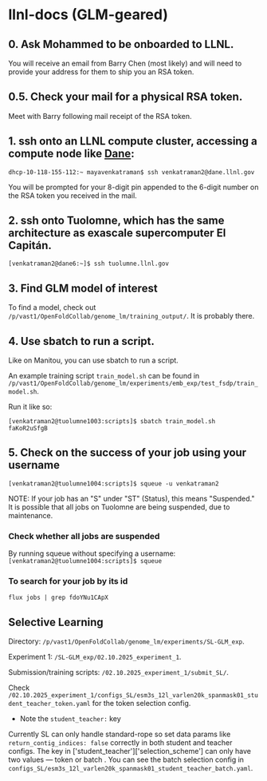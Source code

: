 # llnl-docs (GLM-geared)

## 0. Ask Mohammed to be onboarded to LLNL. 

You will receive an email from Barry Chen (most likely) and will need to provide your address for them to ship you an RSA token. 

## 0.5. Check your mail for a physical RSA token. 

Meet with Barry following mail receipt of the RSA token. 

## 1. ssh onto an LLNL compute cluster, accessing a compute node like [Dane](https://hpc.llnl.gov/hardware/compute-platforms/dane):
```
dhcp-10-118-155-112:~ mayavenkatraman$ ssh venkatraman2@dane.llnl.gov
```
You will be prompted for your 8-digit pin appended to the 6-digit number on the RSA token you received in the mail.  

## 2. ssh onto Tuolomne, which has the same architecture as exascale supercomputer El Capitán.
```
[venkatraman2@dane6:~]$ ssh tuolumne.llnl.gov
```

## 3. Find GLM model of interest

To find a model, check out `/p/vast1/OpenFoldCollab/genome_lm/training_output/`. It is probably there. 

## 4. Use sbatch to run a script.

Like on Manitou, you can use sbatch to run a script.

An example training script `train_model.sh` can be found in `/p/vast1/OpenFoldCollab/genome_lm/experiments/emb_exp/test_fsdp/train_model.sh`.

Run it like so:
```
[venkatraman2@tuolumne1003:scripts]$ sbatch train_model.sh 
faKoR2uSfgB
```
## 5. Check on the success of your job using your username
`[venkatraman2@tuolumne1004:scripts]$ squeue -u venkatraman2`

NOTE: If your job has an "S" under "ST" (Status), this means "Suspended." It is possible that all jobs on Tuolomne are being suspended, due to maintenance. 

### Check whether all jobs are suspended

By running squeue without specifying a username:
`[venkatraman2@tuolumne1004:scripts]$ squeue`

### To search for your job by its id
`flux jobs | grep fdoYNu1CApX`

## Selective Learning

Directory: `/p/vast1/OpenFoldCollab/genome_lm/experiments/SL-GLM_exp`.

Experiment 1: `/SL-GLM_exp/02.10.2025_experiment_1`.

Submission/training scripts: `/02.10.2025_experiment_1/submit_SL/`.

Check `/02.10.2025_experiment_1/configs_SL/esm3s_12l_varlen20k_spanmask01_student_teacher_token.yaml` for the token selection config.
* Note the `student_teacher:` key

Currently SL can only handle standard-rope so set data params like `return_contig_indices: false`  correctly in both student and teacher configs. The key in ['student_teacher']['selection_scheme']  can only have two values — token or batch . You can see the batch selection config in `configs_SL/esm3s_12l_varlen20k_spanmask01_student_teacher_batch.yaml`.
